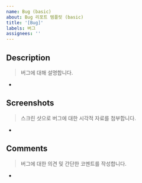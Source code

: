 ```yaml
---
name: Bug (basic)
about: Bug 리포트 템플릿 (basic)
title: '[Bug]'
labels: 버그
assignees: ''
---
```


## Description

> 버그에 대해 설명합니다.

-

## Screenshots

> 스크린 샷으로 버그에 대한 시각적 자료를 첨부합니다.

-

## Comments

> 버그에 대한 의견 및 간단한 코멘트를 작성합니다.

-
